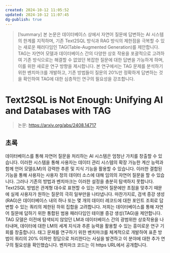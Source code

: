```yaml
---
created: 2024-10-12 11:05:52
updated: 2024-10-12 11:07:45
dg-publish: true
---
```


> [!summary]
> 본 논문은 데이터베이스 상에서 자연어 질문에 답변하는 AI 시스템의 한계를 지적하며, 기존 Text2SQL 방식과 RAG 방식의 제한점을 극복할 수 있는 새로운 패러다임인 TAG(Table-Augmented Generation)를 제안합니다.
> TAG는 자연어 모델과 데이터베이스 간의 다양한 상호 작용을 포괄적으로 고려하여 기존 방식으로는 해결할 수 없었던 복잡한 질문에 대한 답변을 가능하게 하며, 이를 위한 새로운 연구 방향을 제시합니다.
> 본 연구에서는 TAG 문제를 분석하기 위한 벤치마크를 개발하고, 기존 방법들이 질문의 20%만 정확하게 답변하는 것을 확인하여 TAG에 대한 심층적인 연구의 필요성을 강조합니다.

# Text2SQL is Not Enough: Unifying AI and Databases with TAG

> 논문: https://arxiv.org/abs/2408.14717

## 초록

데이터베이스를 통해 자연어 질문을 처리하는 AI 시스템은 엄청난 가치를 창출할 수 있습니다. 이러한 시스템을 통해 사용자는 데이터 관리 시스템의 확장 가능한 계산 능력과 함께 언어 모델(LM)의 강력한 추론 및 지식 기능을 활용할 수 있습니다. 이러한 결합된 기능을 통해 사용자는 사용자 정의 데이터 소스에 대해 임의의 자연어 질문을 할 수 있습니다. 그러나 기존의 방법과 벤치마크는 이러한 설정을 충분히 탐색하지 못합니다. Text2SQL 방법은 관계형 대수로 표현할 수 있는 자연어 질문에만 초점을 맞추기 때문에 실제 사용자가 원하는 질문의 극히 일부만을 나타냅니다. 마찬가지로, 검색 증강 생성(RAG)은 데이터베이스 내의 하나 또는 몇 개의 데이터 레코드에 대한 포인트 조회로 답변할 수 있는 쿼리의 제한된 하위 집합을 고려합니다. 저희는 데이터베이스를 통해 자연어 질문에 답하기 위한 통합된 범용 패러다임인 테이블 증강 생성(TAG)을 제안합니다. TAG 모델은 이전에 탐색되지 않았던 LM과 데이터베이스 간의 광범위한 상호작용을 나타내며, 데이터에 대한 LM의 세계 지식과 추론 능력을 활용할 수 있는 흥미로운 연구 기회를 창출합니다. 태그 문제를 연구하기 위한 벤치마크를 체계적으로 개발하여 표준 방법이 쿼리의 20% 이하만 정답으로 처리한다는 사실을 발견하고 이 분야에 대한 추가 연구의 필요성을 확인했습니다. 벤치마크 코드는 이 https URL에서 공개합니다.